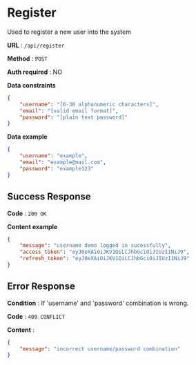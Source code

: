 # Register

Used to register a new user into the system

**URL** : `/api/register`

**Method** : `POST`

**Auth required** : NO

**Data constraints**

```json
{
	"username": "[6-30 alphanumeric characters]",
	"email": "[valid email format]",
	"password": "[plain text password]"
}
```

**Data example**

```json
{
	"username": "example",
	"email": "example@mail.com",
	"password": "example123"
}
```

## Success Response

**Code** : `200 OK`

**Content example**

```json
{
    "message": "username demo logged in sucessfully",
    "access_token": "eyJ0eXAiOiJKV1QiLCJhbGciOiJIUzI1NiJ9",
    "refresh_token": "eyJ0eXAiOiJKV1QiLCJhbGciOiJIUzI1NiJ9"
}
```

## Error Response

**Condition** : If 'username' and 'password' combination is wrong.

**Code** : `409 CONFLICT`

**Content** :

```json
{
    "message": "incorrect username/password combination"
}
```
